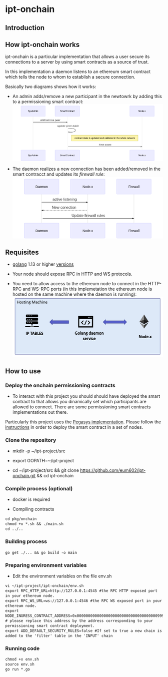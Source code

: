 # ipt-onchain

## Introduction

## How ipt-onchain works

ipt-onchain is a particular implementation that allows a user secure its connections to a server by using smart contracts as a source of trust.

In this implementation a daemon listens to an ethereum smart contract which tells the node to whom to establish a secure connection.

Basically two diagrams shows how it works:

* An admin adds/remove a new participant in the newtowrk by adding this to a permissioning smart contract: <img src="images/admin_updates.png">

* The daemon realizes a new connection has been added/removed in the smart contracct and updates its *firewall rule*: <img src="images/daemon_reacts.png">

## Requisites

* [golang](https://www.digitalocean.com/community/tutorials/how-to-install-go-on-ubuntu-18-04) 1.13 or higher [versions](https://golang.org/dl/)

* Your node should expose RPC in HTTP and WS protocols.

* You need to allow access to the ethereum node to connect in the HTTP-RPC and WS-RPC ports (in this implemetation the ethereum node is hosted on the same machine where the daemon is running): <img src="images/particular_diagram.png">

## How to use

### Deploy the onchain permissioning contracts

* To interact with this project you should should have deployed the smart contract to that allows you dinamically set which participants are allowed to connect.
There are some permissioning smart contracts implementations out there.

Particularly this project uses the [Pegasys implementation](https://github.com/PegaSysEng/permissioning-smart-contracts). Please follow the [instructions](https://github.com/PegaSysEng/permissioning-smart-contracts) in order to deploy the smart contract in a set of nodes.

### Clone the repository

* mkdir -p ~/ipt-project/src

* export GOPATH=~/ipt-project

* cd ~/ipt-project/src && git clone https://github.com/eum602/ipt-onchain.git && cd ipt-onchain

### Compile process (optional)

* docker is required

* Compiling contracts

```shell
cd pkg/onchain
chmod +x *.sh && ./main.sh
cd ../..
```

### Building process

```shell
go get ./... && go build -o main
```

### Preparing  environment variables

* Edit the environment variables on the file env.sh

```shell
vi ~/ipt-project/ipt-onchain/env.sh
export RPC_HTTP_URL=http://127.0.0.1:4545 #the RPC HTTP exposed port in your ethereum node.
export RPC_WS_URL=ws://127.0.0.1:4546 #the RPC WS exposed port in your ethereum node.
export NODE_INGRESS_CONTRACT_ADDRESS=0x0000000000000000000000000000000000009999 # please replace this address by the address corresponding to your permissioning smart contract deployment.
export ADD_DEFAULT_SECURITY_RULES=false #If set to true a new chain is added to the 'filter' table in the 'INPUT' chain
```

### Running code

```shell
chmod +x env.sh
source env.sh
go run *.go
```
